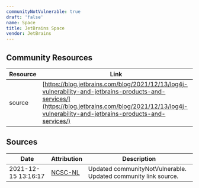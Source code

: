 ```yaml
---
communityNotVulnerable: true
draft: 'false'
name: Space
title: JetBrains Space
vendor: JetBrains
---
```



## Community Resources
| Resource | Link |
| --- | --- |
| source | [https://blog.jetbrains.com/blog/2021/12/13/log4j-vulnerability-and-jetbrains-products-and-services/](https://blog.jetbrains.com/blog/2021/12/13/log4j-vulnerability-and-jetbrains-products-and-services/) |


## Sources
| Date | Attribution | Description |
| --- | --- | --- |
| 2021-12-15 13:16:17 | [NCSC-NL](https://github.com/NCSC-NL/log4shell/blob/main/software/README.md) | Updated communityNotVulnerable. Updated community link source.  |
